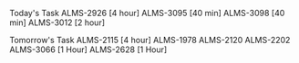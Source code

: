 Today's Task
ALMS-2926 [4 hour]
ALMS-3095 [40 min]
ALMS-3098 [40 min]
ALMS-3012 [2 hour]

Tomorrow's Task
ALMS-2115 [4 hour]
ALMS-1978
ALMS-2120
ALMS-2202
ALMS-3066 [1 Hour]
ALMS-2628 [1 Hour]